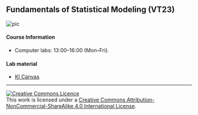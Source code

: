 ## Fundamentals of Statistical Modeling (VT23)

<img src="https://i.ibb.co/Wf2w76H/pic.png" alt="pic" border="0">

#### Course Information

* Computer labs: 13:00–16:00 (Mon–Fri).

#### Lab material

* [KI Canvas](https://utbildning.ki.se/logga-in-i-canvaslog-in-to-canvas)

- - -

<a rel="license" href="http://creativecommons.org/licenses/by-nc-sa/4.0/"><img alt="Creative Commons Licence" style="border-width:0" src="https://i.creativecommons.org/l/by-nc-sa/4.0/88x31.png" /></a><br />This work is licensed under a <a rel="license" href="http://creativecommons.org/licenses/by-nc-sa/4.0/">Creative Commons Attribution-NonCommercial-ShareAlike 4.0 International License</a>.
